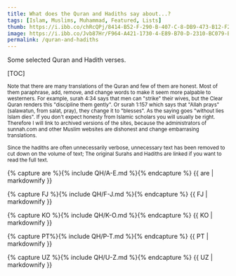 ```yaml
---
title: What does the Quran and Hadiths say about...?
tags: [Islam, Muslims, Muhammad, Featured, Lists]
thumb: https://i.ibb.co/chRcQPj/8414-B52-F-290-B-407-C-8-DB9-473-B12-F2587-E.jpg
image: https://i.ibb.co/Jvb87Hr/F964-A421-1730-4-E89-B70-D-2310-BC079-BA6.jpg
permalink: /quran-and-hadiths 
---
```

Some selected Quran and Hadith verses.

[TOC]

<small> Note that there are many translations of the Quran and few of them are honest. Most of them paraphrase, add, remove, and change words to make it seem more palpable to westerners. For example, surah 4:34 says that men can "strike" their wives, but the Clear Quran renders this "discipline them gently". Or surah 1:157 which says that "Allah prays" (salawatun, from salat, pray), they change it to "blesses". As the saying goes "without lies Islam dies". If you don't expect honesty from Islamic scholars you will usually be right. Therefore I will link to archived versions of the sites, because the administrators of sunnah.com and other Muslim websites are dishonest and change embarrasing translations.</small>

<small>Since the hadiths are often unnecessarily verbose, unnecessary text has been removed to cut down on the volume of text; The original Surahs and Hadiths are linked if you want to read the full text.</small>

{% capture are %}{% include QH/A-E.md %}{% endcapture %}
{{ are | markdownify }}

{% capture FJ %}{% include QH/F-J.md %}{% endcapture %}
{{ FJ | markdownify }}
 
{% capture KO %}{% include QH/K-O.md %}{% endcapture %}
{{ KO | markdownify }}

{% capture PT%}{% include QH/P-T.md %}{% endcapture %}
{{ PT | markdownify }}

{% capture UZ %}{% include QH/U-Z.md %}{% endcapture %}
{{ UZ | markdownify }}
